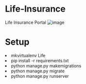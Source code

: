 # Life-Insurance
 Life Insurance Portal
 ![image](https://user-images.githubusercontent.com/74063858/182043610-fe2e7488-636a-4df0-b82c-da625685b8e8.png)

<h1>Setup</h1>
<li>mkvirtualenv Life</li>
<li>pip install -r requirements.txt</li>
<li>python manage.py makemigrations</li>
<li>python manage.py migrate</li>
<li>python manage.py runserver</li>
